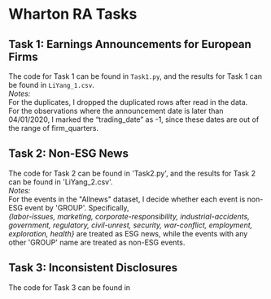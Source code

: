 # Wharton RA Tasks
## Task 1: Earnings Announcements for European Firms
The code for Task 1 can be found in `Task1.py`, and the results for Task 1 can be found in `LiYang_1.csv`.  
*Notes:*  
For the duplicates, I dropped the duplicated rows after read in the data.  
For the observations where the announcement date is later than 04/01/2020, I marked the “trading_date” as -1, since these dates are out of the range of firm_quarters.  

## Task 2: Non-ESG News
The code for Task 2 can be found in 'Task2.py', and the results for Task 2 can be found in 'LiYang_2.csv'.  
*Notes:*  
For the events in the "Allnews" dataset, I decide whether each event is non-ESG event by 'GROUP'. Specifically,  
*{labor-issues, marketing, corporate-responsibility, industrial-accidents, government, regulatory, civil-unrest, security, war-conflict, employment, exploration, health}* are treated as ESG news, while the events with any other 'GROUP' name are treated as non-ESG events.

## Task 3: Inconsistent Disclosures
The code for Task 3 can be found in 
